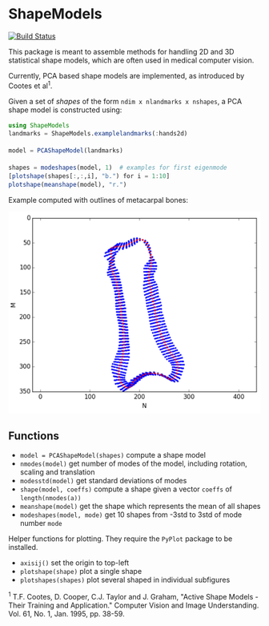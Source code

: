 # ShapeModels

[![Build Status](https://travis-ci.org/rened/ShapeModels.jl.png)](https://travis-ci.org/rened/ShapeModels.jl)

This package is meant to assemble methods for handling 2D and 3D statistical shape models, which are often used in medical computer vision.

Currently, PCA based shape models are implemented, as introduced by Cootes et al<sup>1</sup>.

Given a set of *shapes* of the form `ndim x nlandmarks x nshapes`, a PCA shape model is constructed using:

```jl
using ShapeModels
landmarks = ShapeModels.examplelandmarks(:hands2d)

model = PCAShapeModel(landmarks)

shapes = modeshapes(model, 1)  # examples for first eigenmode
[plotshape(shapes[:,:,i], "b.") for i = 1:10]
plotshape(meanshape(model), "r.")
```

Example computed with outlines of metacarpal bones:

![](example.png)

## Functions

* `model = PCAShapeModel(shapes)` compute a shape model
* `nmodes(model)` get number of modes of the model, including rotation, scaling and translation
* `modesstd(model)` get standard deviations of modes
* `shape(model, coeffs)` compute a shape given a vector `coeffs` of `length(nmodes(a))`
* `meanshape(model)` get the shape which represents the mean of all shapes
* `modeshapes(model, mode)` get 10 shapes from -3std to 3std of mode number `mode`

Helper functions for plotting. They require the `PyPlot` package to be installed.

* `axisij()` set the origin to top-left
* `plotshape(shape)` plot a single shape
* `plotshapes(shapes)` plot several shaped in individual subfigures


<sup>1</sup> T.F. Cootes, D. Cooper, C.J. Taylor and J. Graham, "Active Shape Models - Their Training and Application." Computer Vision and Image Understanding. Vol. 61, No. 1, Jan. 1995, pp. 38-59.

